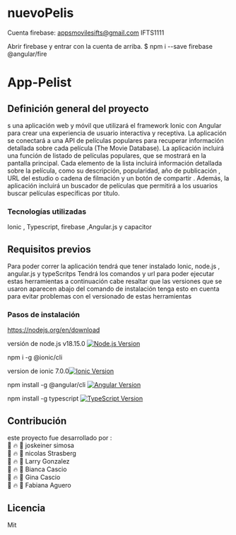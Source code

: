 # nuevoPelis
Cuenta firebase:
appsmovilesifts@gmail.com
IFTS1111

Abrir firebase y entrar con la cuenta de arriba.
$ npm i --save firebase @angular/fire


# App-Pelist

## Definición general del proyecto

s una aplicación web y móvil que utilizará el framework Ionic con Angular para crear una experiencia de usuario interactiva y receptiva. La aplicación se conectará a una API de películas populares para recuperar información detallada sobre cada película (The Movie Database).
La aplicación incluirá una función de listado de películas populares, que se mostrará en la pantalla principal. Cada elemento de la lista incluirá información detallada sobre la película, como su descripción, popularidad, año de publicación , URL del estudio o cadena de filmación y un botón de compartir .
Además, la aplicación incluirá un buscador de películas que permitirá a los usuarios buscar películas específicas por título.

### Tecnologías utilizadas

Ionic , Typescript, firebase ,Angular.js y capacitor 

## Requisitos previos

Para poder correr la aplicación tendrá que tener instalado Ionic, node.js  , angular.js y typeScritps   Tendrá los comandos y url para poder ejecutar estas herramientas a continuación cabe resaltar que las versiones  que se usaron aparecen abajo del comando de instalación tenga esto en cuenta para evitar problemas con el versionado de estas herramientas 

### Pasos de instalación

https://nodejs.org/en/download

versión de node.js  v18.15.0 [![Node.js Version](https://img.shields.io/badge/Node.js-v18.15.0-green.svg)](https://nodejs.org/en/blog/release/v18.15.0/)

npm i -g @ionic/cli

version de ionic 7.0.0[![Ionic Version](https://img.shields.io/badge/Ionic-v7.0.0-blueviolet.svg)](https://ionicframework.com/)

npm install -g @angular/cli [![Angular Version](https://img.shields.io/badge/Angular-v12.2.0-red.svg)](https://angular.io/)


npm install -g typescript [![TypeScript Version](https://img.shields.io/badge/TypeScript-~5.0.2-blue.svg)](https://www.typescriptlang.org/)


## Contribución

este proyecto fue desarrollado por :<br>
:art: :fire: :rocket: joskeiner simosa <br>
:art: :fire: :rocket: nicolas Strasberg <br>
:art: :fire: :rocket: Larry Gonzalez <br>
:art: :fire: :rocket: Bianca Cascio <br>
:art: :fire: :rocket: Gina Cascio <br>
:art: :fire: :rocket: Fabiana Aguero

## Licencia

Mit

